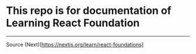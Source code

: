# This repo is for documentation of Learning React Foundation

---

Source (Next)[https://nextjs.org/learn/react-foundations]

